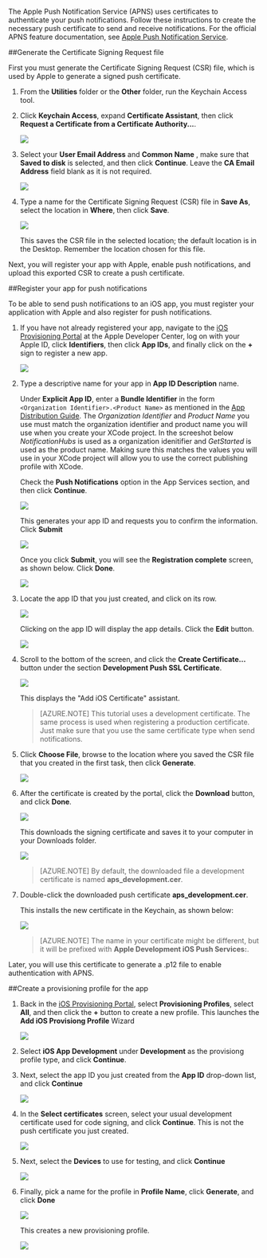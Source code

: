 
The Apple Push Notification Service (APNS) uses certificates to authenticate your push notifications. Follow these instructions to create the necessary push certificate to send and receive notifications. For the official APNS feature documentation, see [Apple Push Notification Service](http://go.microsoft.com/fwlink/p/?LinkId=272584).

##Generate the Certificate Signing Request file

First you must generate the Certificate Signing Request (CSR) file, which is used by Apple to generate a signed push certificate.

1. From the **Utilities** folder or the **Other** folder, run the Keychain Access tool.

2. Click **Keychain Access**, expand **Certificate Assistant**, then click **Request a Certificate from a Certificate Authority...**.

  	![](./media/notification-hubs-enable-apple-push-notifications/notification-hubs-request-cert-from-ca.png)

3. Select your **User Email Address** and **Common Name** , make sure that **Saved to disk** is selected, and then click **Continue**. Leave the **CA Email Address** field blank as it is not required.

  	![](./media/notification-hubs-enable-apple-push-notifications/notification-hubs-csr-info.png)

4. Type a name for the Certificate Signing Request (CSR) file in **Save As**, select the location in **Where**, then click **Save**.

  	![](./media/notification-hubs-enable-apple-push-notifications/notification-hubs-save-csr.png)

  	This saves the CSR file in the selected location; the default location is in the Desktop. Remember the location chosen for this file.

Next, you will register your app with Apple, enable push notifications, and upload this exported CSR to create a push certificate.

##Register your app for push notifications

To be able to send push notifications to an iOS app, you must register your application with Apple and also register for push notifications.  

1. If you have not already registered your app, navigate to the <a href="http://go.microsoft.com/fwlink/p/?LinkId=272456" target="_blank">iOS Provisioning Portal</a> at the Apple Developer Center, log on with your Apple ID, click **Identifiers**, then click **App IDs**, and finally click on the **+** sign to register a new app.

   	![](./media/notification-hubs-enable-apple-push-notifications/notification-hubs-ios-appids.png)


2. Type a descriptive name for your app in **App ID Description** name. 

	Under **Explicit App ID**, enter a **Bundle Identifier** in the form `<Organization Identifier>.<Product Name>` as mentioned in the [App Distribution Guide](http://go.microsoft.com/fwlink/?LinkId=613485). The *Organization Identifier* and *Product Name* you use must match the organization identifier and product name you will use when you create your XCode project. In the screeshot below *NotificationHubs* is used as a organization idenitifier and *GetStarted* is used as the product name. Making sure this matches the values you will use in your XCode project will allow you to use the correct publishing profile with XCode. 
	
	Check the **Push Notifications** option in the App Services section, and then click **Continue**.

	![](./media/notification-hubs-enable-apple-push-notifications/notification-hubs-new-appid-info.png)

   	This generates your app ID and requests you to confirm the information. Click **Submit**


    ![](./media/notification-hubs-enable-apple-push-notifications/notification-hubs-confirm-new-appid.png)


   	Once you click **Submit**, you will see the **Registration complete** screen, as shown below. Click **Done**.


    ![](./media/notification-hubs-enable-apple-push-notifications/notification-hubs-appid-registration-complete.png)


3. Locate the app ID that you just created, and click on its row.

   	![](./media/notification-hubs-enable-apple-push-notifications/notification-hubs-ios-appids2.png)

   	Clicking on the app ID will display the app details. Click the **Edit** button.

   	![](./media/notification-hubs-enable-apple-push-notifications/notification-hubs-edit-appid.png)

4. Scroll to the bottom of the screen, and click the **Create Certificate...** button under the section **Development Push SSL Certificate**.

   	![](./media/notification-hubs-enable-apple-push-notifications/notification-hubs-appid-create-cert.png)

   	This displays the "Add iOS Certificate" assistant.

    > [AZURE.NOTE] This tutorial uses a development certificate. The same process is used when registering a production certificate. Just make sure that you use the same certificate type when send notifications.

5. Click **Choose File**, browse to the location where you saved the CSR file that you created in the first task, then click **Generate**.

  	![](./media/notification-hubs-enable-apple-push-notifications/notification-hubs-appid-cert-choose-csr.png)

6. After the certificate is created by the portal, click the **Download** button, and click **Done**.

  	![](./media/notification-hubs-enable-apple-push-notifications/notification-hubs-appid-download-cert.png)

   	This downloads the signing certificate and saves it to your computer in your Downloads folder.

  	![](./media/notification-hubs-enable-apple-push-notifications/notification-hubs-cert-downloaded.png)

    > [AZURE.NOTE] By default, the downloaded file a development certificate is named **aps_development.cer**.

7. Double-click the downloaded push certificate **aps_development.cer**.

   	This installs the new certificate in the Keychain, as shown below:

   	![](./media/notification-hubs-enable-apple-push-notifications/notification-hubs-cert-in-keychain.png)

    > [AZURE.NOTE] The name in your certificate might be different, but it will be prefixed with **Apple Development iOS Push Services:**.

Later, you will use this certificate to generate a .p12 file to enable authentication with APNS.

##Create a provisioning profile for the app

1. Back in the <a href="http://go.microsoft.com/fwlink/p/?LinkId=272456" target="_blank">iOS Provisioning Portal</a>, select **Provisioning Profiles**, select **All**, and then click the **+** button to create a new profile. This launches the **Add iOS Provisiong Profile** Wizard

   	![](./media/notification-hubs-enable-apple-push-notifications/notification-hubs-new-provisioning-profile.png)

2. Select **iOS App Development** under **Development** as the provisiong profile type, and click **Continue**. 


3. Next, select the app ID you just created from the **App ID** drop-down list, and click **Continue**

   	![](./media/notification-hubs-enable-apple-push-notifications/notification-hubs-select-appid-for-provisioning.png)


4. In the **Select certificates** screen, select your usual development certificate used for code signing, and click **Continue**. This is not the push certificate you just created.

   	![](./media/notification-hubs-enable-apple-push-notifications/notification-hubs-provisioning-select-cert.png)


5. Next, select the **Devices** to use for testing, and click **Continue**

   	![](./media/notification-hubs-enable-apple-push-notifications/notification-hubs-provisioning-select-devices.png)


6. Finally, pick a name for the profile in **Profile Name**, click **Generate**, and click **Done**

   	![](./media/notification-hubs-enable-apple-push-notifications/notification-hubs-provisioning-name-profile.png)


  	This creates a new provisioning profile.

   	![](./media/notification-hubs-enable-apple-push-notifications/notification-hubs-provisioning-profile-ready.png)


